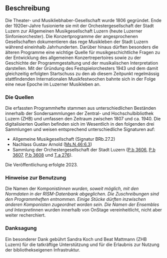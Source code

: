 ## Beschreibung

Die Theater- und Musikliebhaber-Gesellschaft wurde 1806 gegründet. Ende der 1920er-Jahre fusionierte sie mit der Orchestergesellschaft der Stadt Luzern zur Allgemeinen Musikgesellschaft Luzern (heute Luzerner Sinfonieorchester). Die Konzertprogramme der angesprochenen Gesellschaften dokumentieren das rege Musikleben der Stadt Luzern während eineinhalb Jahrhunderten. Darüber hinaus dürften besonders die älteren Programme eine wichtige Quelle für musikgeschichtliche Fragen zu der Entwicklung des allgemeinen Konzertrepertoires sowie zu der Geschichte der Programmgestaltung und der musikalischen Interpretation darstellen. Mit der Gründung des Festspielorchesters 1943 und dem damit gleichzeitig erfolgten Startschuss zu den ab diesem Zeitpunkt regelmässig stattfindenden Internationalen Musikfestwochen bahnte sich in der Folge eine neue Epoche im Luzerner Musikleben an.

### Die Quellen

Die erfassten Programmhefte stammen aus unterschiedlichen Beständen innerhalb der Sondersammlungen der Zentral- und Hochschulbibliothek Luzern (ZHB) und umfassen den Zeitraum zwischen 1807 und ca. 1940. Die digitalisierten Quellen befinden sich im Wesentlich in den folgenden drei Sammlungen und weisen entsprechend unterschiedliche Signaturen auf: 
- Allgemeine Musikgesellschaft (Signatur BRb.27.2)
- Nachlass Gustav Arnold ([Ms.N.46:6.3](https://slsp-rzs.primo.exlibrisgroup.com/permalink/41SLSP_RZS/lim8q1/alma9914249263605505))
- Sammlung der Orchestergesellschaft der Stadt Luzern ([P.b 3606](https://slsp-rzs.primo.exlibrisgroup.com/permalink/41SLSP_RZS/lim8q1/alma9914390695705505), [P.b 3607](https://slsp-rzs.primo.exlibrisgroup.com/permalink/41SLSP_RZS/lim8q1/alma9914390695605505), [P.b 3608](https://slsp-rzs.primo.exlibrisgroup.com/permalink/41SLSP_RZS/lim8q1/alma9914390695505505) und [T.a 276](https://slsp-rzs.primo.exlibrisgroup.com/permalink/41SLSP_RZS/lim8q1/alma9914390695905505)). 

Die Veröffentlichung erfolgte 2023.

### Hinweise zur Benutzung

Die Namen der Komponist*innen wurden, soweit möglich, mit den Normdaten in der RISM-Datenbank abgeglichen. Die Zuschreibungen sind den Programmheften entnommen. Einige Stücke dürften inzwischen anderen Komponisten zugeordnet worden sein. Die Namen der Ensembles und Interpret*innen wurden innerhalb von OnStage vereinheitlicht, nicht aber weiter recherchiert. 

### Danksagung

Ein besonderer Dank gebührt Sandra Koch und Beat Mattmann (ZHB Luzern) für die tatkräftige Unterstützung und für die Erlaubnis zur Nutzung der bibliothekseigenen Infrastruktur.
